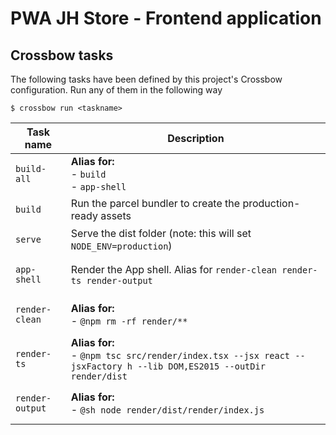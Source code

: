 # PWA JH Store - Frontend application


<!--crossbow-docs-start-->
## Crossbow tasks

The following tasks have been defined by this project's Crossbow configuration.
Run any of them in the following way
 
```shell
$ crossbow run <taskname>
```
|Task name|Description|
|---|---|
|<pre>`build-all`</pre>|**Alias for:**<br>- `build`<br>- `app-shell`|
|<pre>`build`</pre>|Run the parcel bundler to create the production-ready assets|
|<pre>`serve`</pre>|Serve the dist folder (note: this will set `NODE_ENV=production`)|
|<pre>`app-shell`</pre>|Render the App shell. Alias for `render-clean render-ts render-output`|
|<pre>`render-clean`</pre>|**Alias for:**<br>- `@npm rm -rf render/**`|
|<pre>`render-ts`</pre>|**Alias for:**<br>- `@npm tsc src/render/index.tsx --jsx react --jsxFactory h --lib DOM,ES2015 --outDir render/dist`|
|<pre>`render-output`</pre>|**Alias for:**<br>- `@sh node render/dist/render/index.js`|
<!--crossbow-docs-end-->
